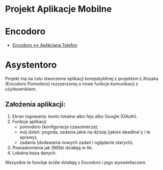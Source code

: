 # Projekt Aplikacje Mobilne 
# Encodoro 
- [Encodoro <-> Aplikcjana Telefon](assets/encodoro.md)

# Asystentoro 
Projekt ma na celu stworzenie aplikacji kompatybilnej z projektem Ł.Kozaka (Encodoro Pomodoro) rozszerzonej o nowe funkcje komunikacji z użytkownikiem.

## Założenia aplikacji: 
1. Ekran logowania: konto lokalne albo fejs albo Google (OAuth).
1. Funkcje aplikacji:
    - pomodoro (konfiguracja czasomierza);
    - mój dzień: pogoda, zadania jakie na dzisiaj (jakieś deadline'y i te sprawy);
    - zadania (dodawania nowych zadań i oglądanie starych).
1. Powiadomienia jak SMSki działają w tle.
1. Lokalna baza danych.

Wszystkie te funckje ściśle działają z Encodoro i jego wyswietlaczem.

